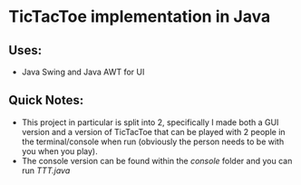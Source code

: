 # TicTacToe implementation in Java
## Uses:
- Java Swing and Java AWT for UI
## Quick Notes:
- This project in particular is split into 2, specifically I made both a GUI version and a version of TicTacToe that can be played with 2 people in the terminal/console when run (obviously the person needs to be with you when you play).
- The console version can be found within the *console* folder and you can run *TTT.java*